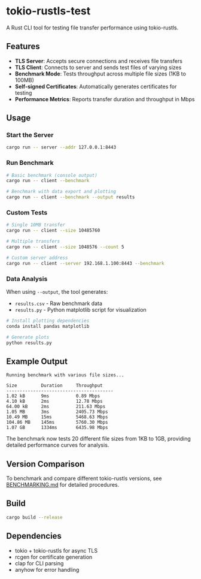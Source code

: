 # tokio-rustls-test

A Rust CLI tool for testing file transfer performance using tokio-rustls.

## Features

- **TLS Server**: Accepts secure connections and receives file transfers
- **TLS Client**: Connects to server and sends test files of varying sizes
- **Benchmark Mode**: Tests throughput across multiple file sizes (1KB to 100MB)
- **Self-signed Certificates**: Automatically generates certificates for testing
- **Performance Metrics**: Reports transfer duration and throughput in Mbps

## Usage

### Start the Server

```bash
cargo run -- server --addr 127.0.0.1:8443
```

### Run Benchmark

```bash
# Basic benchmark (console output)
cargo run -- client --benchmark

# Benchmark with data export and plotting
cargo run -- client --benchmark --output results
```

### Custom Tests

```bash
# Single 10MB transfer
cargo run -- client --size 10485760

# Multiple transfers
cargo run -- client --size 1048576 --count 5

# Custom server address
cargo run -- client --server 192.168.1.100:8443 --benchmark
```

### Data Analysis

When using `--output`, the tool generates:
- `results.csv` - Raw benchmark data
- `results.py` - Python matplotlib script for visualization

```bash
# Install plotting dependencies
conda install pandas matplotlib

# Generate plots
python results.py
```

## Example Output

```
Running benchmark with various file sizes...

Size         Duration     Throughput  
----------------------------------------
1.02 kB      9ms          0.89 Mbps
4.10 kB      2ms          12.78 Mbps
64.00 kB     2ms          211.63 Mbps
1.05 MB      3ms          2405.73 Mbps
10.49 MB     15ms         5468.63 Mbps
104.86 MB    145ms        5760.30 Mbps
1.07 GB      1334ms       6435.98 Mbps
```

The benchmark now tests 20 different file sizes from 1KB to 1GB, providing detailed performance curves for analysis.

## Version Comparison

To benchmark and compare different tokio-rustls versions, see [BENCHMARKING.md](BENCHMARKING.md) for detailed procedures.

## Build

```bash
cargo build --release
```

## Dependencies

- tokio + tokio-rustls for async TLS
- rcgen for certificate generation
- clap for CLI parsing
- anyhow for error handling